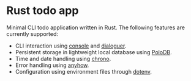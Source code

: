 # Rust todo app
Minimal CLI todo application written in Rust. The following features are currently supported:

- CLI interaction using [console](https://crates.io/crates/console) and [dialoguer](https://crates.io/crates/dialoguer).
- Persistent storage in lightweight local database using [PoloDB](https://crates.io/crates/polodb_core).
- Time and date handling using [chrono](https://crates.io/crates/chrono).
- Error handling using [anyhow](https://crates.io/crates/anyhow).
- Configuration using environment files through [dotenv](https://crates.io/crates/dotenv).
